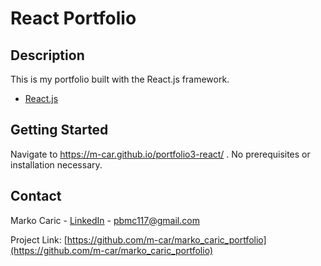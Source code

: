 # React Portfolio



## Description

This is my portfolio built with the React.js framework.


- [React.js](https://reactjs.org/)

## Getting Started

Navigate to https://m-car.github.io/portfolio3-react/ .
No prerequisites or installation necessary.

## Contact

Marko Caric - [LinkedIn](https://www.linkedin.com/in/markocaric/) - pbmc117@gmail.com

Project Link: [https://github.com/m-car/marko_caric_portfolio](https://github.com/m-car/marko_caric_portfolio)

[linkedin-url]: https://linkedin.com/in/markocaric
[linkedin-shield]: https://img.shields.io/badge/-LinkedIn-black.svg?style=for-the-badge&logo=linkedin&colorB=555
